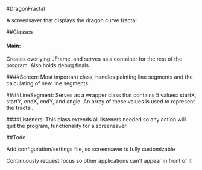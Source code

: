 #DragonFractal

A screensaver that displays the dragon curve fractal.

##Classes

#### Main:
Creates overlying JFrame, and serves as a container for the rest of the program. Also holds debug finals.

####Screen:
Most important class, handles painting line segments and the calculating of new line segments.

####LineSegment:
Serves as a wrapper class that contains 5 values: startX, startY, endX, endY, and angle.
An array of these values is used to represent the fractal.

####Listeners:
This class extends all listeners needed so any action will quit the program, functionality for a screensaver.

##Todo

Add configuration/settings file, so screensaver is fully customizable

Continuously request focus so other applications can't appear in front of it

